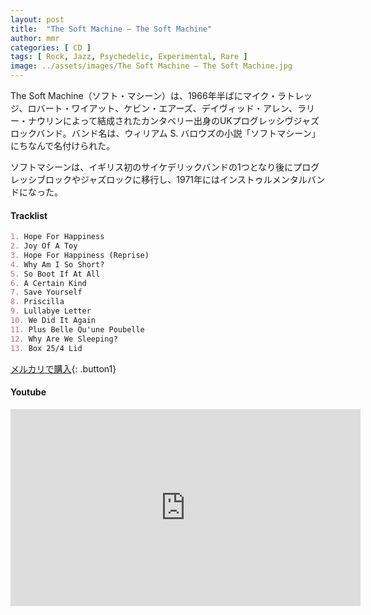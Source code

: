 ```yaml
---
layout: post
title:  "The Soft Machine – The Soft Machine"
author: mmr
categories: [ CD ]
tags: [ Rock, Jazz, Psychedelic, Experimental, Rare ]
image: ../assets/images/The Soft Machine – The Soft Machine.jpg
---
```


The Soft Machine（ソフト・マシーン）は、1966年半ばにマイク・ラトレッジ、ロバート・ワイアット、ケビン・エアーズ、デイヴィッド・アレン、ラリー・ナウリンによって結成されたカンタベリー出身のUKプログレッシヴジャズロックバンド。バンド名は、ウィリアム S. バロウズの小説「ソフトマシーン」にちなんで名付けられた。

ソフトマシーンは、イギリス初のサイケデリックバンドの1つとなり後にプログレッシブロックやジャズロックに移行し、1971年にはインストゥルメンタルバンドになった。

#### Tracklist
```md
1. Hope For Happiness
2. Joy Of A Toy
3. Hope For Happiness (Reprise)
4. Why Am I So Short?
5. So Boot If At All
6. A Certain Kind
7. Save Yourself
8. Priscilla
9. Lullabye Letter
10. We Did It Again
11. Plus Belle Qu'une Poubelle
12. Why Are We Sleeping?
13. Box 25/4 Lid
```

[メルカリで購入](https://jp.mercari.com/item/m60210316220?afid=6142608987){: .button1}

#### Youtube 
<iframe width="560" height="315" src="https://www.youtube.com/embed/tdQ3Uc9Rc8g?si=wKnvhQ7S8BBwF9io" title="YouTube video player" frameborder="0" allow="accelerometer; autoplay; clipboard-write; encrypted-media; gyroscope; picture-in-picture; web-share" referrerpolicy="strict-origin-when-cross-origin" allowfullscreen></iframe>